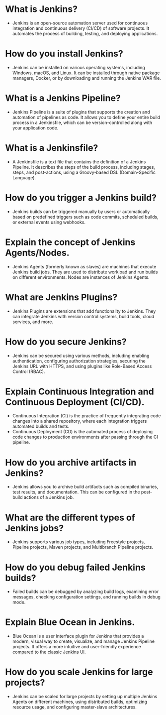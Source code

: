 # What is Jenkins?
* Jenkins is an open-source automation server used for continuous integration and continuous delivery (CI/CD) of software projects. It automates the process of building, testing, and deploying applications.

# How do you install Jenkins?
* Jenkins can be installed on various operating systems, including Windows, macOS, and Linux. It can be installed through native package managers, Docker, or by downloading and running the Jenkins WAR file.

# What is a Jenkins Pipeline?
* Jenkins Pipeline is a suite of plugins that supports the creation and automation of pipelines as code. It allows you to define your entire build process in a Jenkinsfile, which can be version-controlled along with your application code.

# What is a Jenkinsfile?
* A Jenkinsfile is a text file that contains the definition of a Jenkins Pipeline. It describes the steps of the build process, including stages, steps, and post-actions, using a Groovy-based DSL (Domain-Specific Language).

# How do you trigger a Jenkins build?
* Jenkins builds can be triggered manually by users or automatically based on predefined triggers such as code commits, scheduled builds, or external events using webhooks.

# Explain the concept of Jenkins Agents/Nodes.
* Jenkins Agents (formerly known as slaves) are machines that execute Jenkins build jobs. They are used to distribute workload and run builds on different environments. Nodes are instances of Jenkins Agents.

# What are Jenkins Plugins?
* Jenkins Plugins are extensions that add functionality to Jenkins. They can integrate Jenkins with version control systems, build tools, cloud services, and more.

# How do you secure Jenkins?
* Jenkins can be secured using various methods, including enabling authentication, configuring authorization strategies, securing the Jenkins URL with HTTPS, and using plugins like Role-Based Access Control (RBAC).

# Explain Continuous Integration and Continuous Deployment (CI/CD).
* Continuous Integration (CI) is the practice of frequently integrating code changes into a shared repository, where each integration triggers automated builds and tests.
* Continuous Deployment (CD) is the automated process of deploying code changes to production environments after passing through the CI pipeline.

# How do you archive artifacts in Jenkins?
* Jenkins allows you to archive build artifacts such as compiled binaries, test results, and documentation. This can be configured in the post-build actions of a Jenkins job.

# What are the different types of Jenkins jobs?
* Jenkins supports various job types, including Freestyle projects, Pipeline projects, Maven projects, and Multibranch Pipeline projects.

# How do you debug failed Jenkins builds?
* Failed builds can be debugged by analyzing build logs, examining error messages, checking configuration settings, and running builds in debug mode.

# Explain Blue Ocean in Jenkins.
* Blue Ocean is a user interface plugin for Jenkins that provides a modern, visual way to create, visualize, and manage Jenkins Pipeline projects. It offers a more intuitive and user-friendly experience compared to the classic Jenkins UI.

# How do you scale Jenkins for large projects?
* Jenkins can be scaled for large projects by setting up multiple Jenkins Agents on different machines, using distributed builds, optimizing resource usage, and configuring master-slave architectures.
